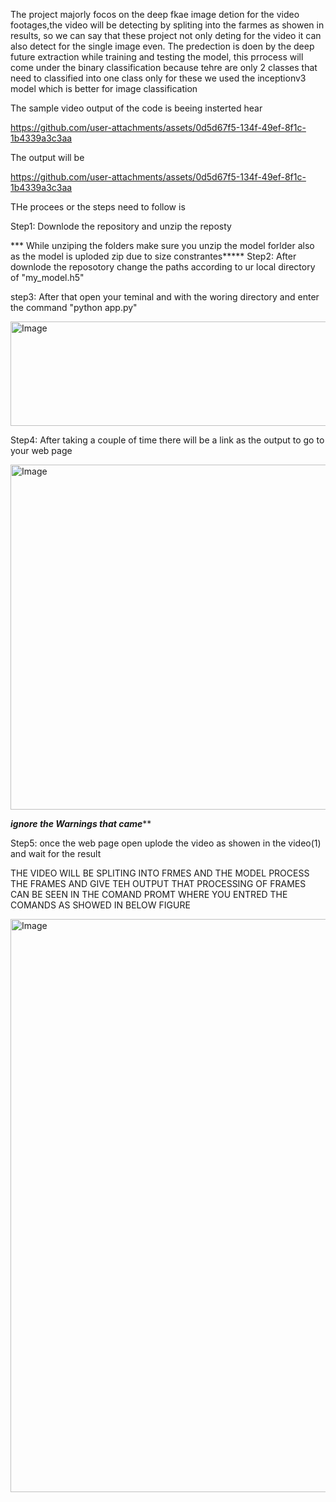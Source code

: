 The project majorly focos on the deep fkae image detion for the video footages,the video will be detecting by spliting into the farmes as showen in results, so we can say that these project not only deting for the video it can also detect for the single image even.
The predection is doen by the deep future extraction while training and testing the model, this prrocess will come under the binary classification because tehre are only 2 classes that need to classified into one class only 
for these  we used the inceptionv3 model which is better for image classification 

The sample video output of the code is beeing insterted hear


https://github.com/user-attachments/assets/0d5d67f5-134f-49ef-8f1c-1b4339a3c3aa



The output will be 

https://github.com/user-attachments/assets/0d5d67f5-134f-49ef-8f1c-1b4339a3c3aa

THe procees or the steps need to follow is 

Step1: Downlode the repository and unzip the reposty 

*** While unziping the folders make sure you unzip the model forlder also as the model is uploded zip due to size constrantes*****
Step2: After downlode the reposotory change the paths according to ur local directory of "my_model.h5"

step3: After that  open your teminal and with the woring directory and enter the command "python app.py"

<img width="1918" height="167" alt="Image" src="https://github.com/user-attachments/assets/a2bcbce4-8b44-4d5a-8fd5-fbf9ff5473ac" />


Step4: After taking a couple of time there will be a link as the output to go to your web page 

<img width="1918" height="552" alt="Image" src="https://github.com/user-attachments/assets/4688673d-e79e-4931-a9fd-15ca79d17cc1" />


***ignore the Warnings that came*****

Step5: once the web page open uplode the video as showen in the video(1) and wait for the result


THE VIDEO WILL BE SPLITING INTO FRMES AND THE MODEL PROCESS THE FRAMES AND GIVE TEH OUTPUT THAT PROCESSING OF FRAMES CAN BE SEEN IN THE COMAND PROMT WHERE YOU ENTRED THE COMANDS AS SHOWED IN BELOW FIGURE

<img width="1918" height="917" alt="Image" src="https://github.com/user-attachments/assets/bbfba524-c042-47ad-b0a8-3b8f0b0b9ac1" />


